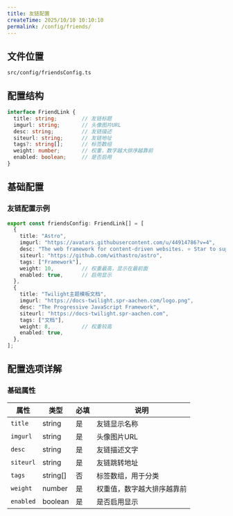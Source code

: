```yaml
---
title: 友链配置
createTime: 2025/10/10 10:10:10
permalink: /config/friends/
---
```



## 文件位置

```
src/config/friendsConfig.ts
```


## 配置结构

```typescript
interface FriendLink {
  title: string;        // 友链标题
  imgurl: string;       // 头像图片URL
  desc: string;         // 友链描述
  siteurl: string;      // 友链地址
  tags?: string[];      // 标签数组
  weight: number;       // 权重，数字越大排序越靠前
  enabled: boolean;     // 是否启用
}
```

## 基础配置

### 友链配置示例

```typescript
export const friendsConfig: FriendLink[] = [
  {
    title: "Astro",
    imgurl: "https://avatars.githubusercontent.com/u/44914786?v=4",
    desc: "The web framework for content-driven websites. ⭐️ Star to support our work!",
    siteurl: "https://github.com/withastro/astro",
    tags: ["Framework"],
    weight: 10,         // 权重最高，显示在最前面
    enabled: true,      // 启用显示
  },
  {
    title: "Twilight主题模板文档",
    imgurl: "https://docs-twilight.spr-aachen.com/logo.png",
    desc: "The Progressive JavaScript Framework",
    siteurl: "https://docs-twilight.spr-aachen.com",
    tags: ["文档"],
    weight: 8,          // 权重较高
    enabled: true,
  },
];
```

## 配置选项详解

### 基础属性

| 属性 | 类型 | 必填 | 说明 |
|------|------|------|------|
| `title` | string | 是 | 友链显示名称 |
| `imgurl` | string | 是 | 头像图片URL |
| `desc` | string | 是 | 友链描述文字 |
| `siteurl` | string | 是 | 友链跳转地址 |
| `tags` | string[] | 否 | 标签数组，用于分类 |
| `weight` | number | 是 | 权重值，数字越大排序越靠前 |
| `enabled` | boolean | 是 | 是否启用显示 |





